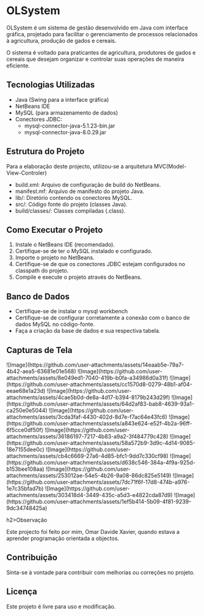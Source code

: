 <h1>OLSystem</h1>

<p>OLSystem é um sistema de gestão desenvolvido em Java com interface gráfica, projetado para facilitar o gerenciamento de processos relacionados à agricultura, produção de gados e cereais.</p>

<p>O sistema é voltado para praticantes de agricultura, produtores de gados e cereais que desejam organizar e controlar suas operações de maneira eficiente.</p>

<h2>Tecnologias Utilizadas</h2>
<ul>
  <li>Java (Swing para a interface gráfica)</li>
  <li>NetBeans IDE</li>
  <li>MySQL (para armazenamento de dados)</li>
  <li>Conectores JDBC:
    <ul>
      <li>mysql-connector-java-5.1.23-bin.jar</li>
      <li>mysql-connector-java-8.0.29.jar</li>
    </ul>
  </li>
</ul>

<h2>Estrutura do Projeto</h2>
<p>Para a elaboração deste projecto, utilizou-se a arquitetura MVC(Model-View-Controler)</p>
<ul>
  <li>build.xml: Arquivo de configuração de build do NetBeans.</li>
  <li>manifest.mf: Arquivo de manifesto do projeto Java.</li>
  <li>lib/: Diretório contendo os conectores MySQL.</li>
  <li>src/: Código fonte do projeto (classes Java).</li>
  <li>build/classes/: Classes compiladas (.class).</li>
</ul>

<h2>Como Executar o Projeto</h2>
<ol>
  <li>Instale o NetBeans IDE (recomendado).</li>
  <li>Certifique-se de ter o MySQL instalado e configurado.</li>
  <li>Importe o projeto no NetBeans.</li>
  <li>Certifique-se de que os conectores JDBC estejam configurados no classpath do projeto.</li>
  <li>Compile e execute o projeto através do NetBeans.</li>
</ol>

<h2>Banco de Dados</h2>
<ul>
 <li>Certifique-se de instalar o mysql workbench </li>
  <li>Certifique-se de configurar corretamente a conexão com o banco de dados MySQL no código-fonte.</li>
  <li>Faça a criação da base de dados e sua respectiva tabela.</li>
</ul>

<h2>Capturas de Tela</h2>
![Image](https://github.com/user-attachments/assets/14eaab5e-79a7-4b42-aea5-63681e01e568)
![Image](https://github.com/user-attachments/assets/8e049ed1-7040-419b-b0fa-a34986d0a31f)
![Image](https://github.com/user-attachments/assets/cc1570d8-0279-48b1-af04-eeae68e1a23d)
![Image](https://github.com/user-attachments/assets/4cae5b0d-de8a-4d17-b394-8179b243d29f)
![Image](https://github.com/user-attachments/assets/64d2af83-bab8-4639-93a1-ca250e0e5044)
![Image](https://github.com/user-attachments/assets/3cda3faf-4430-402d-8d7e-f7ac64e43fc6)
![Image](https://github.com/user-attachments/assets/a843e624-e52f-4b2a-96ff-6f5cce0df50f)
![Image](https://github.com/user-attachments/assets/36186197-7217-4b83-a9a2-3f484779c428)
![Image](https://github.com/user-attachments/assets/58a572b9-3d9c-4d14-9085-18e7155dee0c)
![Image](https://github.com/user-attachments/assets/cb4c6669-27a6-4d85-bfc1-9dd7c330cf98)
![Image](https://github.com/user-attachments/assets/d638c546-384a-4f9a-925d-b153bee108aa)
![Image](https://github.com/user-attachments/assets/253012ae-54e5-4b26-9a08-86dc825e5149)
![Image](https://github.com/user-attachments/assets/7dc71f6f-17d8-474b-a976-1e7c35bfad7b)
![Image](https://github.com/user-attachments/assets/303418d4-3449-435c-a5d3-e4822cda87d9)
![Image](https://github.com/user-attachments/assets/1ef5b414-5b09-4f81-9239-9dc34748425a)

h2>Observação</h2>
<P>Este projecto foi feito por mim, Omar Davide Xavier, quando estava a aprender programação orientada a objectos.</P>

<h2>Contribuição</h2>
<p>Sinta-se à vontade para contribuir com melhorias ou correções no projeto.</p>

<h2>Licença</h2>
<p>Este projeto é livre para uso e modificação.</p>
